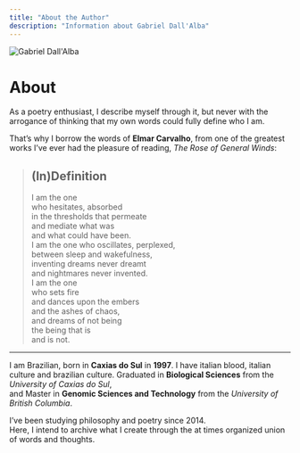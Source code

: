```yaml
---
title: "About the Author"
description: "Information about Gabriel Dall'Alba"
---
```


<div class="photo-container">
  <img src="/essencias/personal.jpg" alt="Gabriel Dall'Alba" class="circle-photo">
</div>


# About

As a poetry enthusiast, I describe myself through it, but never with the arrogance of thinking that my own words could fully define who I am.  

That’s why I borrow the words of **Elmar Carvalho**, from one of the greatest works I’ve ever had the pleasure of reading, *The Rose of General Winds*:

> ## (In)Definition  
> I am the one  
> who hesitates, absorbed  
> in the thresholds that permeate  
> and mediate what was  
> and what could have been.  
> I am the one who oscillates, perplexed,  
> between sleep and wakefulness,  
> inventing dreams never dreamt  
> and nightmares never invented.  
> I am the one  
> who sets fire  
> and dances upon the embers  
> and the ashes of chaos,  
> and dreams of not being  
> the being that is  
> and is not.

---

I am Brazilian, born in **Caxias do Sul** in **1997**. I have italian blood, italian culture and brazilian culture.
Graduated in **Biological Sciences** from the *University of Caxias do Sul*,  
and Master in **Genomic Sciences and Technology** from the *University of British Columbia*.

I’ve been studying philosophy and poetry since 2014.  
Here, I intend to archive what I create through the at times organized union of words and thoughts.

